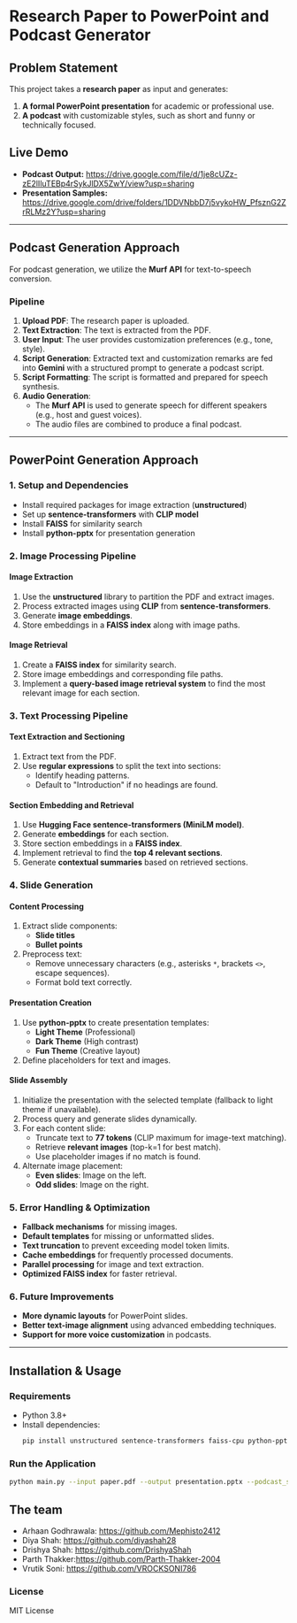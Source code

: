 # Research Paper to PowerPoint and Podcast Generator

## Problem Statement
This project takes a **research paper** as input and generates:
1. **A formal PowerPoint presentation** for academic or professional use.
2. **A podcast** with customizable styles, such as short and funny or technically focused.

## Live Demo
- **Podcast Output:** https://drive.google.com/file/d/1je8cUZz-zE2lIluTEBp4rSykJlDX5ZwY/view?usp=sharing 
- **Presentation Samples:** https://drive.google.com/drive/folders/1DDVNbbD7j5vykoHW_PfsznG2ZrRLMz2Y?usp=sharing

---

## **Podcast Generation Approach**
For podcast generation, we utilize the **Murf API** for text-to-speech conversion.

### **Pipeline**
1. **Upload PDF**: The research paper is uploaded.
2. **Text Extraction**: The text is extracted from the PDF.
3. **User Input**: The user provides customization preferences (e.g., tone, style).
4. **Script Generation**: Extracted text and customization remarks are fed into **Gemini** with a structured prompt to generate a podcast script.
5. **Script Formatting**: The script is formatted and prepared for speech synthesis.
6. **Audio Generation**:
   - The **Murf API** is used to generate speech for different speakers (e.g., host and guest voices).
   - The audio files are combined to produce a final podcast.

---

## **PowerPoint Generation Approach**

### **1. Setup and Dependencies**
- Install required packages for image extraction (**unstructured**)
- Set up **sentence-transformers** with **CLIP model**
- Install **FAISS** for similarity search
- Install **python-pptx** for presentation generation

### **2. Image Processing Pipeline**
#### **Image Extraction**
1. Use the **unstructured** library to partition the PDF and extract images.
2. Process extracted images using **CLIP** from **sentence-transformers**.
3. Generate **image embeddings**.
4. Store embeddings in a **FAISS index** along with image paths.

#### **Image Retrieval**
1. Create a **FAISS index** for similarity search.
2. Store image embeddings and corresponding file paths.
3. Implement a **query-based image retrieval system** to find the most relevant image for each section.

### **3. Text Processing Pipeline**
#### **Text Extraction and Sectioning**
1. Extract text from the PDF.
2. Use **regular expressions** to split the text into sections:
   - Identify heading patterns.
   - Default to "Introduction" if no headings are found.

#### **Section Embedding and Retrieval**
1. Use **Hugging Face sentence-transformers (MiniLM model)**.
2. Generate **embeddings** for each section.
3. Store section embeddings in a **FAISS index**.
4. Implement retrieval to find the **top 4 relevant sections**.
5. Generate **contextual summaries** based on retrieved sections.

### **4. Slide Generation**
#### **Content Processing**
1. Extract slide components:
   - **Slide titles**
   - **Bullet points**
2. Preprocess text:
   - Remove unnecessary characters (e.g., asterisks `*`, brackets `<>`, escape sequences).
   - Format bold text correctly.

#### **Presentation Creation**
1. Use **python-pptx** to create presentation templates:
   - **Light Theme** (Professional)
   - **Dark Theme** (High contrast)
   - **Fun Theme** (Creative layout)
2. Define placeholders for text and images.

#### **Slide Assembly**
1. Initialize the presentation with the selected template (fallback to light theme if unavailable).
2. Process query and generate slides dynamically.
3. For each content slide:
   - Truncate text to **77 tokens** (CLIP maximum for image-text matching).
   - Retrieve **relevant images** (top-k=1 for best match).
   - Use placeholder images if no match is found.
4. Alternate image placement:
   - **Even slides**: Image on the left.
   - **Odd slides**: Image on the right.

### **5. Error Handling & Optimization**
- **Fallback mechanisms** for missing images.
- **Default templates** for missing or unformatted slides.
- **Text truncation** to prevent exceeding model token limits.
- **Cache embeddings** for frequently processed documents.
- **Parallel processing** for image and text extraction.
- **Optimized FAISS index** for faster retrieval.

### **6. Future Improvements**
- **More dynamic layouts** for PowerPoint slides.
- **Better text-image alignment** using advanced embedding techniques.
- **Support for more voice customization** in podcasts.

---

## **Installation & Usage**
### **Requirements**
- Python 3.8+
- Install dependencies:
  ```bash
  pip install unstructured sentence-transformers faiss-cpu python-pptx murf-api
  ```

### **Run the Application**
```bash
python main.py --input paper.pdf --output presentation.pptx --podcast_style "fun"
```

## **The team**
- Arhaan Godhrawala: https://github.com/Mephisto2412
- Diya Shah: https://github.com/diyashah28
- Drishya Shah: https://github.com/DrishyaShah
- Parth Thakker:https://github.com/Parth-Thakker-2004
- Vrutik Soni: https://github.com/VROCKSONI786

### **License**
MIT License


